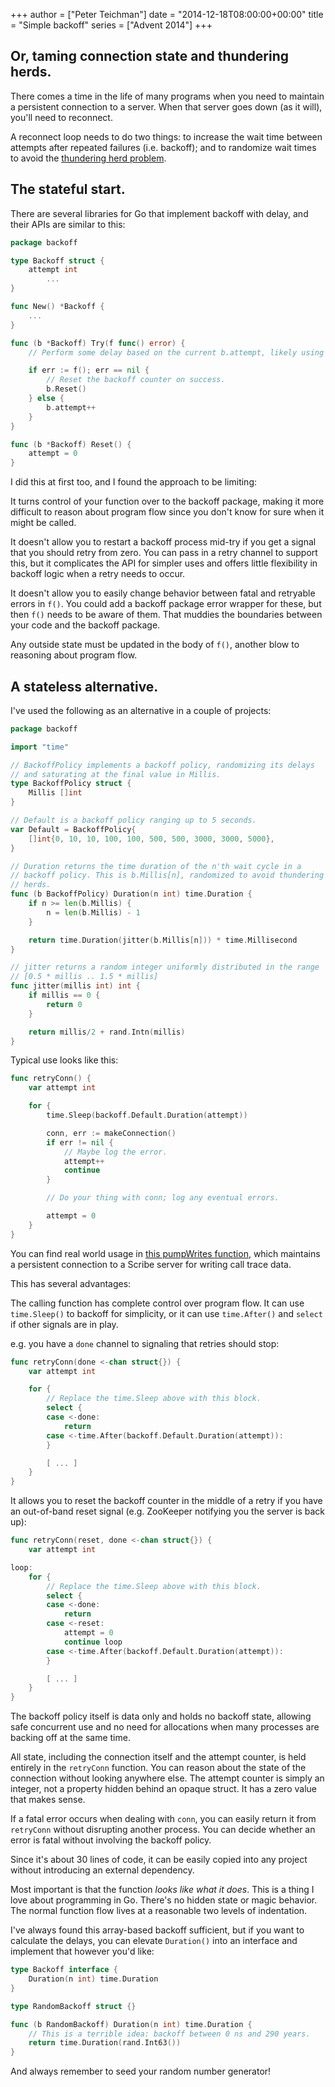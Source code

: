 +++
author = ["Peter Teichman"]
date = "2014-12-18T08:00:00+00:00"
title = "Simple backoff"
series = ["Advent 2014"]
+++

## Or, taming connection state and thundering herds.

There comes a time in the life of many programs when you need to
maintain a persistent connection to a server. When that server goes
down (as it will), you'll need to reconnect.

A reconnect loop needs to do two things: to increase the wait time
between attempts after repeated failures (i.e. backoff); and to
randomize wait times to avoid the [thundering herd
problem](http://en.wikipedia.org/wiki/Thundering_herd_problem).

## The stateful start.

There are several libraries for Go that implement backoff with delay,
and their APIs are similar to this:

```go
package backoff

type Backoff struct {
	attempt int
        ...
}

func New() *Backoff {
	...
}

func (b *Backoff) Try(f func() error) {
	// Perform some delay based on the current b.attempt, likely using time.Sleep().

	if err := f(); err == nil {
		// Reset the backoff counter on success.
		b.Reset()
	} else {
		b.attempt++
	}
}

func (b *Backoff) Reset() {
	attempt = 0
}
```

I did this at first too, and I found the approach to be limiting:

It turns control of your function over to the backoff package, making
it more difficult to reason about program flow since you don't know
for sure when it might be called.

It doesn't allow you to restart a backoff process mid-try if you get a
signal that you should retry from zero. You can pass in a retry
channel to support this, but it complicates the API for simpler uses
and offers little flexibility in backoff logic when a retry needs to
occur.

It doesn't allow you to easily change behavior between fatal and
retryable errors in `f()`. You could add a backoff package error
wrapper for these, but then `f()` needs to be aware of them. That
muddies the boundaries between your code and the backoff package.

Any outside state must be updated in the body of `f()`, another blow
to reasoning about program flow.

## A stateless alternative.

I've used the following as an alternative in a couple of projects:

```go
package backoff

import "time"

// BackoffPolicy implements a backoff policy, randomizing its delays
// and saturating at the final value in Millis.
type BackoffPolicy struct {
	Millis []int
}

// Default is a backoff policy ranging up to 5 seconds.
var Default = BackoffPolicy{
	[]int{0, 10, 10, 100, 100, 500, 500, 3000, 3000, 5000},
}

// Duration returns the time duration of the n'th wait cycle in a
// backoff policy. This is b.Millis[n], randomized to avoid thundering
// herds.
func (b BackoffPolicy) Duration(n int) time.Duration {
	if n >= len(b.Millis) {
		n = len(b.Millis) - 1
	}

	return time.Duration(jitter(b.Millis[n])) * time.Millisecond
}

// jitter returns a random integer uniformly distributed in the range
// [0.5 * millis .. 1.5 * millis]
func jitter(millis int) int {
	if millis == 0 {
		return 0
	}

	return millis/2 + rand.Intn(millis)
}
```

Typical use looks like this:

```go
func retryConn() {
	var attempt int

	for {
		time.Sleep(backoff.Default.Duration(attempt))

		conn, err := makeConnection()
		if err != nil {
			// Maybe log the error.
			attempt++
			continue
		}

		// Do your thing with conn; log any eventual errors.

		attempt = 0
	}
}
```

You can find real world usage in [this pumpWrites
function](https://github.com/spacemonkeygo/monitor/blob/c18860ccb55edc52e761551989e78a605ff58bb2/trace/scribe.go#L66),
which maintains a persistent connection to a Scribe server for writing
call trace data.

This has several advantages:

The calling function has complete control over program flow. It can
use `time.Sleep()` to backoff for simplicity, or it can use
`time.After()` and `select` if other signals are in play.

e.g. you have a `done` channel to signaling that retries should stop:

```go
func retryConn(done <-chan struct{}) {
	var attempt int

	for {
		// Replace the time.Sleep above with this block.
		select {
		case <-done:
			return
		case <-time.After(backoff.Default.Duration(attempt)):
		}

		[ ... ]
	}
}

```

It allows you to reset the backoff counter in the middle of a retry if
you have an out-of-band reset signal (e.g. ZooKeeper notifying you the
server is back up):

```go
func retryConn(reset, done <-chan struct{}) {
	var attempt int

loop:
	for {
		// Replace the time.Sleep above with this block.
		select {
		case <-done:
			return
		case <-reset:
			attempt = 0
			continue loop
		case <-time.After(backoff.Default.Duration(attempt)):
		}

		[ ... ]
	}
}
```

The backoff policy itself is data only and holds no backoff state,
allowing safe concurrent use and no need for allocations when many
processes are backing off at the same time.

All state, including the connection itself and the attempt counter, is
held entirely in the `retryConn` function. You can reason about the
state of the connection without looking anywhere else. The attempt
counter is simply an integer, not a property hidden behind an opaque
struct. It has a zero value that makes sense.

If a fatal error occurs when dealing with `conn`, you can easily
return it from `retryConn` without disrupting another process. You can
decide whether an error is fatal without involving the backoff policy.

Since it's about 30 lines of code, it can be easily copied into any
project without introducing an external dependency.

Most important is that the function *looks like what it does*. This is
a thing I love about programming in Go. There's no hidden state or
magic behavior. The normal function flow lives at a reasonable two
levels of indentation.

I've always found this array-based backoff sufficient, but if you want
to calculate the delays, you can elevate `Duration()` into an
interface and implement that however you'd like:

```go
type Backoff interface {
	Duration(n int) time.Duration
}

type RandomBackoff struct {}

func (b RandomBackoff) Duration(n int) time.Duration {
	// This is a terrible idea: backoff between 0 ns and 290 years.
	return time.Duration(rand.Int63())
}
```

And always remember to seed your random number generator!

